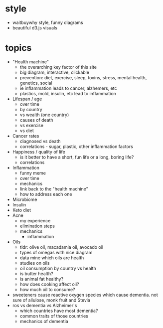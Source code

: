 # style
- waitbuywhy style, funny diagrams
- beautiful d3.js visuals
  
# topics
- "Health machine"
  - the overarching key factor of this site
  - big diagram, interactive, clickable
  - prevention: diet, exercise, sleep, toxins, stress, mental health, genetics, social
  - ie inflammation leads to cancer, alzhemers, etc
  - plastics, mold, insulin, etc lead to inflammation
- Lifespan / age
  - over time
  - by country
  - vs wealth (one country)
  - causes of death
  - vs exercise
  - vs diet
- Cancer rates 
  - diagnosed vs death
  - correlations - sugar, plastic, other inflammation factors
- Happiness / quality of life
  - is it better to have a short, fun life or a long, boring life?
  - correlations
- Inflammation
  - funny meme
  - over time
  - mechanics
  - link back to the "health machine"
  - how to address each one
- Microbiome
- Insulin
- Keto diet
- Acne
  - my experience
  - elimination steps
  - mechanics
    - inflammation
- Oils
  - tldr: olive oil, macadamia oil, avocado oil
  - types of omegas with nice diagram
  - data mine which oils are health
  - studies on oils
  - oil consumption by country vs health
  - is butter health?
  - is animal fat healthy?
  - how does cooking affect oil?
  - how much oil to consume?
- sweeteners cause reactive oxygen species which cause dementia. not sure of allulose, monk fruit and Stevia
- ros vs dementia vs Alzheimer's
  - which countries have most dementia?
  - common traits of those countries
  - mechanics of dementia


